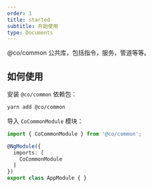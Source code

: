 ```yaml
---
order: 1
title: started
subtitle: 开始使用
type: Documents
---
```


@co/common 公共库，包括指令，服务，管道等等。

## 如何使用

安装 `@co/common` 依赖包：

```bash
yarn add @co/common
```

导入 `CoCommonModule` 模块：

```typescript
import { CoCommonModule } from '@co/common';

@NgModule({
  imports: [
    CoCommonModule
  ]
})
export class AppModule { }
```


